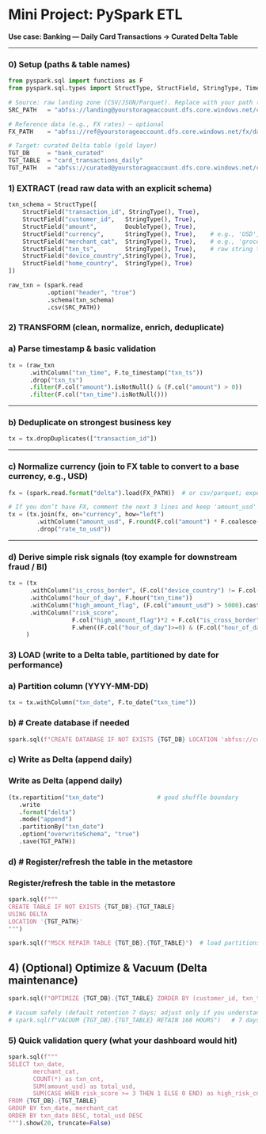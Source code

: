 # Mini Project: PySpark ETL  
**Use case: Banking — Daily Card Transactions → Curated Delta Table**

---

### 0) Setup (paths & table names)

```python
from pyspark.sql import functions as F
from pyspark.sql.types import StructType, StructField, StringType, TimestampType, DoubleType, LongType

# Source: raw landing zone (CSV/JSON/Parquet). Replace with your path (ADLS/S3/GCS)
SRC_PATH   = "abfss://landing@yourstorageaccount.dfs.core.windows.net/cards/transactions/dt=2025-09-08/"

# Reference data (e.g., FX rates) – optional
FX_PATH    = "abfss://ref@yourstorageaccount.dfs.core.windows.net/fx/daily_rates/"

# Target: curated Delta table (gold layer)
TGT_DB     = "bank_curated"
TGT_TABLE  = "card_transactions_daily"
TGT_PATH   = "abfss://curated@yourstorageaccount.dfs.core.windows.net/cards/transactions_daily/"

```

### 1) **EXTRACT** (read raw data with an explicit schema)

```python
txn_schema = StructType([
    StructField("transaction_id", StringType(), True),
    StructField("customer_id",   StringType(), True),
    StructField("amount",        DoubleType(), True),
    StructField("currency",      StringType(), True),    # e.g., 'USD','CAD','EUR'
    StructField("merchant_cat",  StringType(), True),    # e.g., 'grocery','fuel'
    StructField("txn_ts",        StringType(), True),    # raw string timestamp
    StructField("device_country",StringType(), True),
    StructField("home_country",  StringType(), True)
])

raw_txn = (spark.read
           .option("header", "true")
           .schema(txn_schema)
           .csv(SRC_PATH))

```

### 2) **TRANSFORM** (clean, normalize, enrich, deduplicate)

### a) Parse timestamp & basic validation
```python
tx = (raw_txn
      .withColumn("txn_time", F.to_timestamp("txn_ts"))
      .drop("txn_ts")
      .filter(F.col("amount").isNotNull() & (F.col("amount") > 0))
      .filter(F.col("txn_time").isNotNull()))
```

---

### b) Deduplicate on strongest business key
```python
tx = tx.dropDuplicates(["transaction_id"])
```
---

### c) Normalize currency (join to FX table to convert to a base currency, e.g., USD)

```python
fx = (spark.read.format("delta").load(FX_PATH))  # or csv/parquet; expect cols: currency, rate_to_usd

# If you don’t have FX, comment the next 3 lines and keep 'amount_usd' = amount
tx = (tx.join(fx, on="currency", how="left")
        .withColumn("amount_usd", F.round(F.col("amount") * F.coalesce(F.col("rate_to_usd"), F.lit(1.0)), 2))
        .drop("rate_to_usd"))
```
---
### d) Derive simple risk signals (toy example for downstream fraud / BI)

```python
tx = (tx
      .withColumn("is_cross_border", (F.col("device_country") != F.col("home_country")).cast("int"))
      .withColumn("hour_of_day", F.hour("txn_time"))
      .withColumn("high_amount_flag", (F.col("amount_usd") > 5000).cast("int"))
      .withColumn("risk_score",
                  F.col("high_amount_flag")*2 + F.col("is_cross_border") +
                  F.when((F.col("hour_of_day")>=0) & (F.col("hour_of_day")<=5), 1).otherwise(0))
     )
```

### 3) **LOAD** (write to a Delta table, partitioned by date for performance)
### a) Partition column (YYYY-MM-DD)

```python
tx = tx.withColumn("txn_date", F.to_date("txn_time"))
```

### b) # Create database if needed


```python
spark.sql(f"CREATE DATABASE IF NOT EXISTS {TGT_DB} LOCATION 'abfss://curated@yourstorageaccount.dfs.core.windows.net/'")
```

### c) Write as Delta (append daily)
### Write as Delta (append daily)

```python
(tx.repartition("txn_date")               # good shuffle boundary
   .write
   .format("delta")
   .mode("append")
   .partitionBy("txn_date")
   .option("overwriteSchema", "true")
   .save(TGT_PATH))
```

### d) # Register/refresh the table in the metastore

### Register/refresh the table in the metastore

```python
spark.sql(f"""
CREATE TABLE IF NOT EXISTS {TGT_DB}.{TGT_TABLE}
USING DELTA
LOCATION '{TGT_PATH}'
""")

spark.sql(f"MSCK REPAIR TABLE {TGT_DB}.{TGT_TABLE}")  # load partitions (Hive-compatible)
```

## 4) (Optional) Optimize & Vacuum (Delta maintenance)

```python
spark.sql(f"OPTIMIZE {TGT_DB}.{TGT_TABLE} ZORDER BY (customer_id, txn_time)")

# Vacuum safely (default retention 7 days; adjust only if you understand the implications)
# spark.sql(f"VACUUM {TGT_DB}.{TGT_TABLE} RETAIN 168 HOURS")   # 7 days
```

### 5) Quick validation query (what your dashboard would hit)


```python
spark.sql(f"""
SELECT txn_date,
       merchant_cat,
       COUNT(*) as txn_cnt,
       SUM(amount_usd) as total_usd,
       SUM(CASE WHEN risk_score >= 3 THEN 1 ELSE 0 END) as high_risk_cnt
FROM {TGT_DB}.{TGT_TABLE}
GROUP BY txn_date, merchant_cat
ORDER BY txn_date DESC, total_usd DESC
""").show(20, truncate=False)

